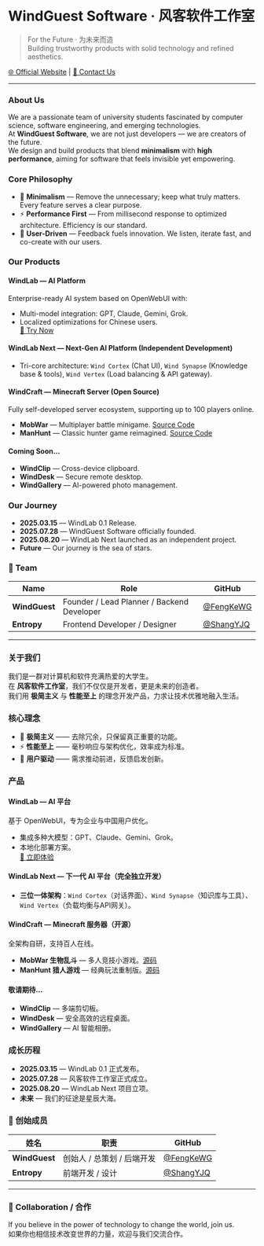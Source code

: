 # WindGuest Software · 风客软件工作室

> For the Future · 为未来而造  
> Building trustworthy products with solid technology and refined aesthetics.

[🌐 Official Website](https://windguest.com/) | [💬 Contact Us](mailto:contact@windguest.com)

---

### About Us
We are a passionate team of university students fascinated by computer science, software engineering, and emerging technologies.  
At **WindGuest Software**, we are not just developers — we are creators of the future.  
We design and build products that blend **minimalism** with **high performance**, aiming for software that feels invisible yet empowering.

### Core Philosophy
- 🎯 **Minimalism** — Remove the unnecessary; keep what truly matters. Every feature serves a clear purpose.
- ⚡ **Performance First** — From millisecond response to optimized architecture. Efficiency is our standard.
- 👥 **User-Driven** — Feedback fuels innovation. We listen, iterate fast, and co-create with our users.

### Our Products
#### **WindLab** — AI Platform
Enterprise-ready AI system based on OpenWebUI with:
- Multi-model integration: GPT, Claude, Gemini, Grok.
- Localized optimizations for Chinese users.  
[🔗 Try Now](https://ai.windguest.com/)

#### **WindLab Next** — Next-Gen AI Platform (**Independent Development**)
- Tri-core architecture: `Wind Cortex` (Chat UI), `Wind Synapse` (Knowledge base & tools), `Wind Vertex` (Load balancing & API gateway).

#### **WindCraft** — Minecraft Server (Open Source)
Fully self-developed server ecosystem, supporting up to 100 players online.
- **MobWar** — Multiplayer battle minigame. [Source Code](https://github.com/FengKeWG/mob-war-plugin)
- **ManHunt** — Classic hunter game reimagined. [Source Code](https://github.com/FengKeWG/manhunt-plugin)

#### Coming Soon...
- **WindClip** — Cross-device clipboard.
- **WindDesk** — Secure remote desktop.
- **WindGallery** — AI-powered photo management.

### Our Journey
- **2025.03.15** — WindLab 0.1 Release.
- **2025.07.28** — WindGuest Software officially founded.
- **2025.08.20** — WindLab Next launched as an independent project.
- **Future** — Our journey is the sea of stars.

### 👥 Team
| Name | Role | GitHub |
|------|------|--------|
| **WindGuest** | Founder / Lead Planner / Backend Developer | [@FengKeWG](https://github.com/FengKeWG) |
| **Entropy** | Frontend Developer / Designer | [@ShangYJQ](https://github.com/ShangYJQ) |

---

### 关于我们
我们是一群对计算机和软件充满热爱的大学生。  
在 **风客软件工作室**，我们不仅仅是开发者，更是未来的创造者。  
我们用 **极简主义** 与 **性能至上** 的理念开发产品，力求让技术优雅地融入生活。

### 核心理念
- 🎯 **极简主义** —— 去除冗余，只保留真正重要的功能。
- ⚡ **性能至上** —— 毫秒响应与架构优化，效率成为标准。
- 👥 **用户驱动** —— 需求推动前进，反馈启发创新。

### 产品
#### **WindLab** — AI 平台
基于 OpenWebUI，专为企业与中国用户优化。
- 集成多种大模型：GPT、Claude、Gemini、Grok。
- 本地化部署方案。  
[🔗 立即体验](https://ai.windguest.com/)

#### **WindLab Next** — 下一代 AI 平台（完全独立开发）
- **三位一体架构**：`Wind Cortex`（对话界面）、`Wind Synapse`（知识库与工具）、`Wind Vertex`（负载均衡与API网关）。

#### **WindCraft** — Minecraft 服务器（开源）
全架构自研，支持百人在线。
- **MobWar 生物乱斗** — 多人竞技小游戏。[源码](https://github.com/FengKeWG/mob-war-plugin)
- **ManHunt 猎人游戏** — 经典玩法重制版。[源码](https://github.com/FengKeWG/manhunt-plugin)

#### 敬请期待...
- **WindClip** — 多端剪切板。
- **WindDesk** — 安全高效的远程桌面。
- **WindGallery** — AI 智能相册。

### 成长历程
- **2025.03.15** — WindLab 0.1 正式发布。
- **2025.07.28** — 风客软件工作室正式成立。
- **2025.08.20** — WindLab Next 项目立项。
- **未来** — 我们的征途是星辰大海。

### 👥 创始成员
| 姓名 | 职责 | GitHub |
|------|------|--------|
| **WindGuest** | 创始人 / 总策划 / 后端开发 | [@FengKeWG](https://github.com/FengKeWG) |
| **Entropy** | 前端开发 / 设计 | [@ShangYJQ](https://github.com/ShangYJQ) |

---

### 🤝 Collaboration / 合作
If you believe in the power of technology to change the world, join us.  
如果你也相信技术改变世界的力量，欢迎与我们交流合作。
